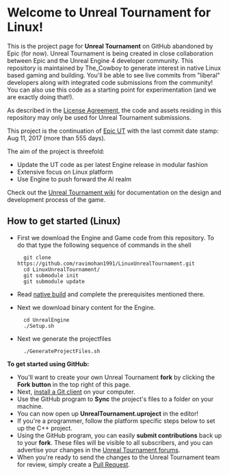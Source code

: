 Welcome to Unreal Tournament for Linux!
=======================================

This is the project page for **Unreal Tournament** on GitHub abandoned by Epic (for now).  Unreal Tournament is being created in close collaboration between Epic and the Unreal Engine 4 developer community.  This repository is maintained by The_Cowboy to generate interest in native Linux based gaming and building.  You'll be able to see live commits from "liberal" developers along with integrated code submissions from the community!  You can also use this code as a starting point for experimentation (and we are exactly doing that!).

As described in the [License Agreement](LICENSE.pdf), the code and assets residing in this repository may only be used for Unreal Tournament submissions.

This project is the continuation of [Epic UT](https://github.com/EpicGames/UnrealTournament) with the last commit date stamp: Aug 11, 2017 (more than 555 days).

The aim of the project is threefold:
* Update the UT code as per latest Engine release in modular fashion
* Extensive focus on Linux platform
* Use Engine to push forward the AI realm


Check out the [Unreal Tournament wiki](https://wiki.unrealengine.com/Unreal_Tournament_Development) for documentation on the design and development process of the game.


How to get started (Linux)
---------------------------
* First we download the Engine and Game code from this repository. To do that type the following sequence of commands in the shell

        git clone https://github.com/ravimohan1991/LinuxUnrealTournament.git
        cd LinuxUnrealTournament/
        git submodule init
        git submodule update

* Read [native build](https://github.com/EpicGames/UnrealEngine/blob/release/Engine/Build/BatchFiles/Linux/README.md) and complete the prerequisites mentioned there.

* Next we download binary content for the Engine.
    
        cd UnrealEngine
        ./Setup.sh
  
* Next we generate the projectfiles

        ./GenerateProjectFiles.sh 
  

**To get started using GitHub:**

- You'll want to create your own Unreal Tournament **fork** by clicking the __Fork button__ in the top right of this page.
- Next, [install a Git client](http://help.github.com/articles/set-up-git) on your computer.
- Use the GitHub program to **Sync** the project's files to a folder on your machine.
- You can now open up **UnrealTournament.uproject** in the editor!
- If you're a programmer, follow the platform specific steps below to set up the C++ project. 
- Using the GitHub program, you can easily **submit contributions** back up to your **fork**.  These files will be visible to all subscribers, and you can advertise your changes in the [Unreal Tournament forums](http://forums.unrealengine.com/forumdisplay.php?34-Unreal-Tournament).
- When you're ready to send the changes to the Unreal Tournament team for review, simply create a [Pull Request](https://help.github.com/articles/using-pull-requests).


